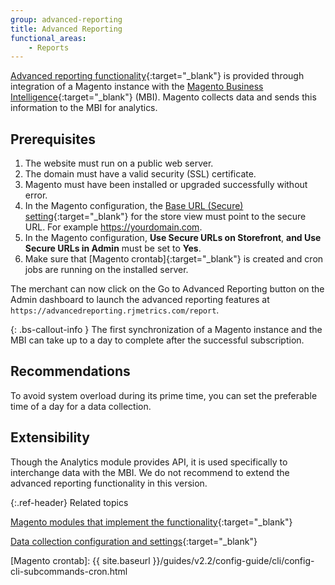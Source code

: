 ```yaml
---
group: advanced-reporting
title: Advanced Reporting
functional_areas:
    - Reports
---
```


[Advanced reporting functionality]{:target="_blank"} is provided through integration of a Magento instance with the [Magento Business Intelligence]{:target="_blank"} (MBI).
Magento collects data and sends this information to the MBI for analytics.

## Prerequisites

1. The website must run on a public web server.
2. The domain must have a valid security (SSL) certificate.
3. Magento must have been installed or upgraded successfully without error.
4. In the Magento configuration, the [Base URL (Secure) setting][base url]{:target="_blank"} for the store view must point to the secure URL. For example https://yourdomain.com.
5. In the Magento configuration, **Use Secure URLs on Storefront**, **and Use Secure URLs in Admin** must be set to **Yes**.
6. Make sure that [Magento crontab]{:target="_blank"} is created and cron jobs are running on the installed server.

The merchant can now click on the Go to Advanced Reporting button on the Admin dashboard to launch the advanced reporting features at `https://advancedreporting.rjmetrics.com/report`.

{: .bs-callout-info }
The first synchronization of a Magento instance and the MBI can take up to a day to complete after the successful subscription.

## Recommendations

To avoid system overload during its prime time, you can set the preferable time of a day for a data collection.

## Extensibility

Though the Analytics module provides API, it is used specifically to interchange data with the MBI. We do not recommend to extend the advanced reporting functionality in this version.

{:.ref-header}
Related topics

[Magento modules that implement the functionality][modules]{:target="_blank"}

[Data collection configuration and settings][collection]{:target="_blank"}

<!-- LINK DEFINITIONS -->

[modules]: modules.html
[collection]: data-collection.html

[Advanced reporting functionality]: http://docs.magento.com/m2/ce/user_guide/reports/advanced-reporting.html
[base url]: http://docs.magento.com/m2/ce/user_guide/stores/store-urls.html
[Magento Business Intelligence]: https://magento.com/products/business-intelligence
[Magento crontab]: {{ site.baseurl }}/guides/v2.2/config-guide/cli/config-cli-subcommands-cron.html
